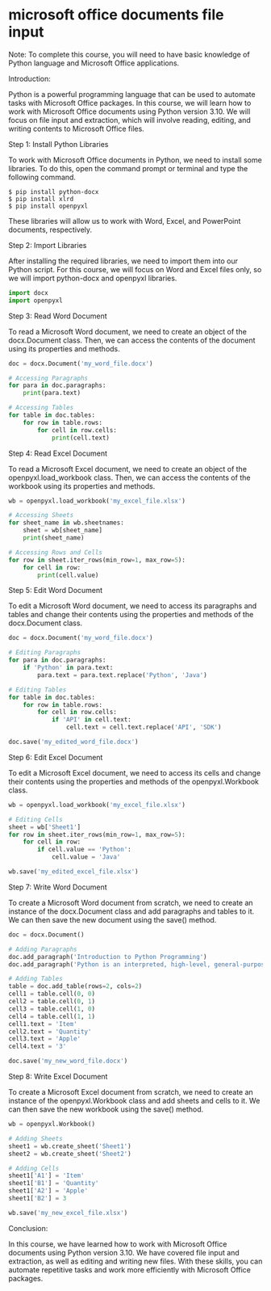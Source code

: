 
microsoft office documents file input
=====================================
Note: To complete this course, you will need to have basic knowledge of Python language and Microsoft Office applications.

Introduction:

Python is a powerful programming language that can be used to automate tasks with Microsoft Office packages. In this course, we will learn how to work with Microsoft Office documents using Python version 3.10. We will focus on file input and extraction, which will involve reading, editing, and writing contents to Microsoft Office files.

Step 1: Install Python Libraries

To work with Microsoft Office documents in Python, we need to install some libraries. To do this, open the command prompt or terminal and type the following command.

```
$ pip install python-docx
$ pip install xlrd
$ pip install openpyxl
```

These libraries will allow us to work with Word, Excel, and PowerPoint documents, respectively.

Step 2: Import Libraries

After installing the required libraries, we need to import them into our Python script. For this course, we will focus on Word and Excel files only, so we will import python-docx and openpyxl libraries.

```python
import docx
import openpyxl
```

Step 3: Read Word Document

To read a Microsoft Word document, we need to create an object of the docx.Document class. Then, we can access the contents of the document using its properties and methods.

```python
doc = docx.Document('my_word_file.docx')

# Accessing Paragraphs
for para in doc.paragraphs:
    print(para.text)

# Accessing Tables
for table in doc.tables:
    for row in table.rows:
        for cell in row.cells:
            print(cell.text)
```

Step 4: Read Excel Document

To read a Microsoft Excel document, we need to create an object of the openpyxl.load_workbook class. Then, we can access the contents of the workbook using its properties and methods.

```python
wb = openpyxl.load_workbook('my_excel_file.xlsx')

# Accessing Sheets
for sheet_name in wb.sheetnames:
    sheet = wb[sheet_name]
    print(sheet_name)

# Accessing Rows and Cells
for row in sheet.iter_rows(min_row=1, max_row=5):
    for cell in row:
        print(cell.value)
```

Step 5: Edit Word Document

To edit a Microsoft Word document, we need to access its paragraphs and tables and change their contents using the properties and methods of the docx.Document class.

```python
doc = docx.Document('my_word_file.docx')

# Editing Paragraphs
for para in doc.paragraphs:
    if 'Python' in para.text:
        para.text = para.text.replace('Python', 'Java')

# Editing Tables
for table in doc.tables:
    for row in table.rows:
        for cell in row.cells:
            if 'API' in cell.text:
                cell.text = cell.text.replace('API', 'SDK')

doc.save('my_edited_word_file.docx')
```

Step 6: Edit Excel Document

To edit a Microsoft Excel document, we need to access its cells and change their contents using the properties and methods of the openpyxl.Workbook class.

```python
wb = openpyxl.load_workbook('my_excel_file.xlsx')

# Editing Cells
sheet = wb['Sheet1']
for row in sheet.iter_rows(min_row=1, max_row=5):
    for cell in row:
        if cell.value == 'Python':
            cell.value = 'Java'

wb.save('my_edited_excel_file.xlsx')
```

Step 7: Write Word Document

To create a Microsoft Word document from scratch, we need to create an instance of the docx.Document class and add paragraphs and tables to it. We can then save the new document using the save() method.

```python
doc = docx.Document()

# Adding Paragraphs
doc.add_paragraph('Introduction to Python Programming')
doc.add_paragraph('Python is an interpreted, high-level, general-purpose programming language.')

# Adding Tables
table = doc.add_table(rows=2, cols=2)
cell1 = table.cell(0, 0)
cell2 = table.cell(0, 1)
cell3 = table.cell(1, 0)
cell4 = table.cell(1, 1)
cell1.text = 'Item'
cell2.text = 'Quantity'
cell3.text = 'Apple'
cell4.text = '3'

doc.save('my_new_word_file.docx')
```

Step 8: Write Excel Document

To create a Microsoft Excel document from scratch, we need to create an instance of the openpyxl.Workbook class and add sheets and cells to it. We can then save the new workbook using the save() method.

```python
wb = openpyxl.Workbook()

# Adding Sheets
sheet1 = wb.create_sheet('Sheet1')
sheet2 = wb.create_sheet('Sheet2')

# Adding Cells
sheet1['A1'] = 'Item'
sheet1['B1'] = 'Quantity'
sheet1['A2'] = 'Apple'
sheet1['B2'] = 3

wb.save('my_new_excel_file.xlsx')
```

Conclusion:

In this course, we have learned how to work with Microsoft Office documents using Python version 3.10. We have covered file input and extraction, as well as editing and writing new files. With these skills, you can automate repetitive tasks and work more efficiently with Microsoft Office packages.